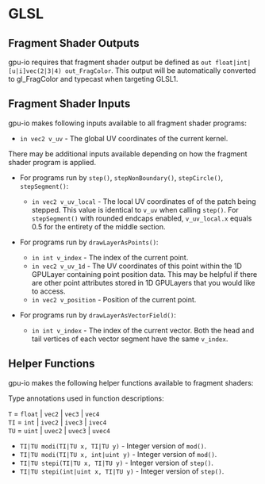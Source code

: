 # GLSL

## Fragment Shader Outputs

gpu-io requires that fragment shader output be defined as `out float|int|[u|i]vec(2|3|4) out_FragColor`.  This output will be automatically converted to gl_FragColor and typecast when targeting GLSL1.

## Fragment Shader Inputs

gpu-io makes following inputs available to all fragment shader programs:

- `in vec2 v_uv` - The global UV coordinates of the current kernel.

There may be additional inputs available depending on how the fragment shader program is applied.

- For programs run by `step()`, `stepNonBoundary()`, `stepCircle()`, `stepSegment()`:

    - `in vec2 v_uv_local` - The local UV coordinates of of the patch being stepped.  This value is identical to `v_uv` when calling `step()`.  For `stepSegment()` with rounded endcaps enabled, `v_uv_local.x` equals 0.5 for the entirety of the middle section.

- For programs run by `drawLayerAsPoints()`:

    - `in int v_index` - The index of the current point.
    - `in vec2 v_uv_1d` - The UV coordinates of this point within the 1D GPULayer containing    point position data.  This may be helpful if there are other point attributes stored in 1D     GPULayers that you would like to access.
    - `in vec2 v_position` - Position of the current point.

- For programs run by `drawLayerAsVectorField()`:

    - `in int v_index` - The index of the current vector.  Both the head and tail vertices of   each vector segment have the same `v_index`.

## Helper Functions

gpu-io makes the following helper functions available to fragment shaders:

Type annotations used in function descriptions:

`T` = `float` | `vec2` | `vec3` | `vec4`  
`TI` = `int` | `ivec2` | `ivec3` | `ivec4`  
`TU` = `uint` | `uvec2` | `uvec3` | `uvec4`  

- `TI|TU modi(TI|TU x, TI|TU y)` - Integer version of `mod()`.
- `TI|TU modi(TI|TU x, int|uint y)` - Integer version of `mod()`.
- `TI|TU stepi(TI|TU x, TI|TU y)` - Integer version of `step()`.
- `TI|TU stepi(int|uint x, TI|TU y)` - Integer version of `step()`.

